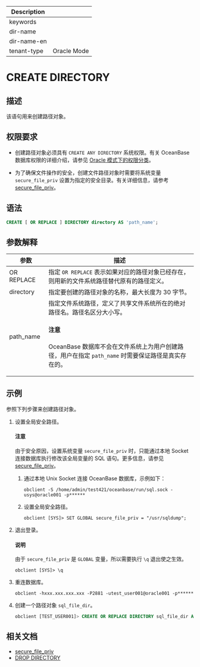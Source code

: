 | Description   |                 |
|---------------|-----------------|
| keywords      |                 |
| dir-name      |                 |
| dir-name-en   |                 |
| tenant-type   | Oracle Mode     |

# CREATE DIRECTORY

## 描述

该语句用来创建路径对象。

## 权限要求

* 创建路径对象必须具有 `CREATE ANY DIRECTORY` 系统权限。有关 OceanBase 数据库权限的详细介绍，请参见 [Oracle 模式下的权限分类](../../../../../../600.manage/500.security-and-permissions/300.access-control/200.user-and-permission/300.permission-of-oracle-mode/000.permission-classification-of-oracle-mode.md)。

* 为了确保文件操作的安全，创建文件路径对象时需要将系统变量 `secure_file_priv` 设置为指定的安全目录。有关详细信息，请参考 [secure_file_priv](../../../../../800.configuration-items-and-system-variables/200.system-variable/300.global-system-variable/11500.secure_file_priv-global.md)。

## 语法

```sql
CREATE [ OR REPLACE ] DIRECTORY directory AS 'path_name';
```

## 参数解释

|     参数   |                                        描述                                         |
|------------|------------------------------------------------------------------------------------|
| OR REPLACE | 指定 `OR REPLACE` 表示如果对应的路径对象已经存在，则用新的文件系统路径替代原有的路径定义。|
| directory  | 指定要创建的路径对象的名称，最大长度为 30 字节。|
| path_name  | 指定文件系统路径，定义了共享文件系统所在的绝对路径名。路径名区分大小写。<main id="notice" type='notice'><h4>注意</h4><p>OceanBase 数据库不会在文件系统上为用户创建路径，用户在指定 <code>path_name</code> 时需要保证路径是真实存在的。</p></main>|

## 示例

参照下列步骤来创建路径对象。

1. 设置全局安全路径。

   <main id="notice" type='notice'>
      <h4>注意</h4>
      <p>由于安全原因，设置系统变量 <code>secure_file_priv</code> 时，只能通过本地 Socket 连接数据库执行修改该全局变量的 SQL 语句。更多信息，请参见 <a href="../../../../../800.configuration-items-and-system-variables/200.system-variable/300.global-system-variable/11500.secure_file_priv-global.md">secure_file_priv</a>。</p>
   </main>

   1. 通过本地 Unix Socket 连接 OceanBase 数据库，示例如下：

      ```shell
      obclient -S /home/admin/test421/oceanbase/run/sql.sock -usys@oracle001 -p******
      ```

   2. 设置全局安全路径。

      ```shell
      obclient [SYS]> SET GLOBAL secure_file_priv = "/usr/sqldump";
      ```

2. 退出登录。

   <main id="notice" type='explain'>
     <h4>说明</h4>
     <p>由于 <code>secure_file_priv</code> 是 <code>GLOBAL</code> 变量，所以需要执行 <code>\q</code> 退出使之生效。</p>
   </main>

   ```shell
   obclient [SYS]> \q
   ```

3. 重连数据库。

    ```shell
    obclient -hxxx.xxx.xxx.xxx -P2881 -utest_user001@oracle001 -p******
    ```

4. 创建一个路径对象 `sql_file_dir`。

    ```sql
    obclient [TEST_USER001]> CREATE OR REPLACE DIRECTORY sql_file_dir AS '/usr/sqldump';
    ```

## 相关文档

* [secure_file_priv](../../../../../800.configuration-items-and-system-variables/200.system-variable/300.global-system-variable/11500.secure_file_priv-global.md)
* [DROP DIRECTORY](3100.drop-directory-of-oracle-mode.md)
